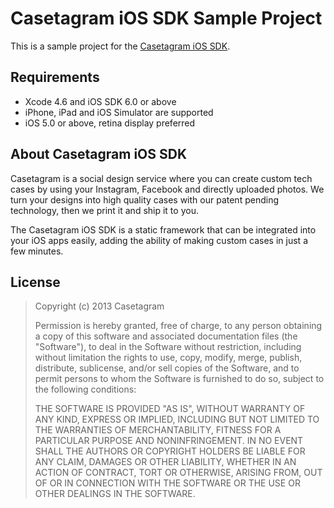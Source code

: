 Casetagram iOS SDK Sample Project
=================================

This is a sample project for the [Casetagram iOS SDK](https://github.com/casetagram/casetagram-ios-sdk).

Requirements
------------

* Xcode 4.6 and iOS SDK 6.0 or above
* iPhone, iPad and iOS Simulator are supported
* iOS 5.0 or above, retina display preferred

About Casetagram iOS SDK
------------------------

Casetagram is a social design service where you can create custom tech cases by using your Instagram, Facebook and directly uploaded photos. We turn your designs into high quality cases with our patent pending technology, then we print it and ship it to you. 

The Casetagram iOS SDK is a static framework that can be integrated into your iOS apps easily, adding the ability of making custom cases in just a few minutes.

License
-------

> Copyright (c) 2013 Casetagram
> 
> Permission is hereby granted, free of charge, to any person obtaining a copy of this software and associated documentation files (the "Software"), to deal in the Software without restriction, including without limitation the rights to use, copy, modify, merge, publish, distribute, sublicense, and/or sell copies of the Software, and to permit persons to whom the Software is furnished to do so, subject to the following conditions:  
> 
> THE SOFTWARE IS PROVIDED "AS IS", WITHOUT WARRANTY OF ANY KIND, EXPRESS OR IMPLIED, INCLUDING BUT NOT LIMITED TO THE WARRANTIES OF MERCHANTABILITY, FITNESS FOR A PARTICULAR PURPOSE AND NONINFRINGEMENT. IN NO EVENT SHALL THE AUTHORS OR COPYRIGHT HOLDERS BE LIABLE FOR ANY CLAIM, DAMAGES OR OTHER LIABILITY, WHETHER IN AN ACTION OF CONTRACT, TORT OR OTHERWISE, ARISING FROM, OUT OF OR IN CONNECTION WITH THE SOFTWARE OR THE USE OR OTHER DEALINGS IN THE SOFTWARE.
